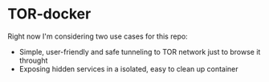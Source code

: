 # TOR-docker

Right now I'm considering two use cases for this repo:
* Simple, user-friendly and safe tunneling to TOR network just to browse it throught
* Exposing hidden services in a isolated, easy to clean up container
